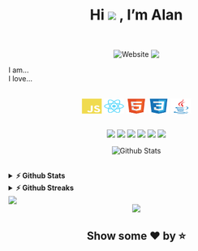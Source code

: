 <h1 align="center">Hi <img src="https://media.giphy.com/media/hvRJCLFzcasrR4ia7z/giphy.gif" width="25px"> , I’m Alan</h1><br/>
<p align="center" >
<img align="center" alt="Website" height="25" src="https://img.shields.io/badge/Website-black?style=flat-square&logo=google-chrome&logoColor=white">

<img align="center" height="25" src="https://img.shields.io/badge/My%20job-Still%20learning-black?style=flat-square&logo=microgenetics&logoColor=white" />
</p>

I am... <br/>
I love... <br/>

<br/>

<div align="center" >
  <img align="center" alt="Js" height="30" width="40" src="https://raw.githubusercontent.com/devicons/devicon/master/icons/javascript/javascript-plain.svg">
  <img align="center" alt="React" height="30" width="40" src="https://raw.githubusercontent.com/devicons/devicon/master/icons/react/react-original.svg">
  <img align="center" alt="HTML" height="30" width="40" src="https://raw.githubusercontent.com/devicons/devicon/master/icons/html5/html5-original.svg">
  <img align="center" alt="CSS" height="30" width="40" src="https://raw.githubusercontent.com/devicons/devicon/master/icons/css3/css3-original.svg">
  <img align="center" height="30" width="40" src="https://github.com/devicons/devicon/blob/master/icons/java/java-original.svg">
</div>
<br/>
<p align="center">
<img height="27" src="https://img.shields.io/badge/-VS%20Code-black?style=flat-square&logo=visual-studio-code">
<img height="27" src="https://img.shields.io/badge/-GitHub-black?style=flat-square&logo=github&logoColor=white">
<img height="27" src="https://img.shields.io/badge/-Git-black?style=flat-square&logo=git">
<img height="27" src="https://img.shields.io/badge/Chrome-black?style=flat-square&logo=google-chrome">
<img height="27" src="https://img.shields.io/badge/Firebase-black?style=flat-square&logo=firebase">
<img height="27" src="https://img.shields.io/badge/-Heroku-black?style=flat-square&logo=heroku">
</p>
<p align="center" >
<img height="150" alt="Github Stats" src="https://github-readme-stats.vercel.app/api/top-langs/?username=Alan-aj&layout=compact&langs_count=7&theme=highcontrast&title_color=fff&hide_border=true" />
</p>
<br/>
<details>	
  <summary><b>⚡ Github Stats</b></summary><br/>
  <img height="150" alt="Github Stats"  src="https://github-readme-stats.vercel.app/api?username=Alan-aj&show_icons=true&hide_title=true&theme=highcontrast&include_all_commits=true&count_private=true&title_color=fff&hide_border=true" />
</details>
<details>	
  <summary><b>⚡ Github Streaks</b></summary><br/>
  <img height="150" alt="Github Streaks"  src="https://github-readme-streak-stats.herokuapp.com/?user=Alan-aj&hide_border=true&theme=highcontrast" />
</details>
<img align="center" height="25" src="https://visitor-badge.laobi.icu/badge?page_id=Alan-aj.Alan-aj" />
<div align="center">
 <img src="https://readme-typing-svg.herokuapp.com/?lines=console.log(%22Hello%2C%20World!%22);System.out.println(%22Hello%2C%20World!%22);print(%22Hello%2C%20World!%22);printf(%22Hello%2C%20World!%22);fmt.Println(%22Hello%2C%20World!%22);println!(%22Hello%2C%20World!%22);cout%20%3C%3C%20%22Hello%2C%20World!%22&center=true&size=25&width=600">
</div>  
<h2 align="center">Show some ❤️ by ⭐</h2>
 
